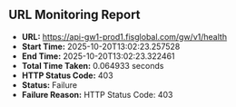 ## URL Monitoring Report

- **URL:** https://api-gw1-prod1.fisglobal.com/gw/v1/health
- **Start Time:** 2025-10-20T13:02:23.257528
- **End Time:** 2025-10-20T13:02:23.322461
- **Total Time Taken:** 0.064933 seconds
- **HTTP Status Code:** 403
- **Status:** Failure
- **Failure Reason:** HTTP Status Code: 403
